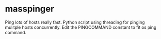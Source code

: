 # masspinger
Ping lots of hosts really fast.
Python script using threading for pinging mulitple hosts concurrently.
Edit the PINGCOMMAND constant to fit os ping command.
